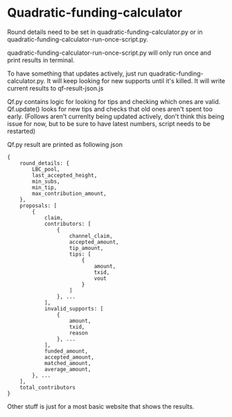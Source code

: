 # Quadratic-funding-calculator  

Round details need to be set in quadratic-funding-calculator.py  or in quadratic-funding-calculator-run-once-script.py.  
  
quadratic-funding-calculator-run-once-script.py will only run once and print results in terminal.   
    
To have something that updates actively, just run quadratic-funding-calculator.py. It will keep looking for new supports until it's killed. It will write current results to qf-result-json.js  

Qf.py contains logic for looking for tips and checking which ones are valid.  
Qf.update() looks for new tips and checks that old ones aren't spent too early. (Follows aren't currenlty being updated actively, don't think this being issue for now, but to be sure to have latest numbers, script needs to be restarted)  
   
Qf.py result are printed as following json  
```
{
    round_details: {
        LBC_pool,
        last_accepted_height,
        min_subs,
        min_tip,
        max_contribution_amount,
    },
    proposals: [ 
        {
            claim,
            contributors: [
                {
                    channel_claim,
                    accepted_amount,
                    tip_amount,
                    tips: [
                        {
                            amount,
                            txid,
                            vout
                        }
                    ]
                }, ... 
            ],
            invalid_supports: [
                {
                    amount,
                    txid,
                    reason
                }, ...
            ],
            funded_amount,
            accepted_amount,
            matched_amount,
            average_amount,
        }, ...
    ],
    total_contributors
}
```
  
Other stuff is just for a most basic website that shows the results.
